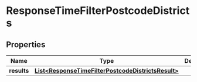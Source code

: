 
# ResponseTimeFilterPostcodeDistricts

## Properties
Name | Type | Description | Notes
------------ | ------------- | ------------- | -------------
**results** | [**List&lt;ResponseTimeFilterPostcodeDistrictsResult&gt;**](ResponseTimeFilterPostcodeDistrictsResult.md) |  | 



